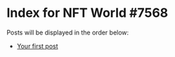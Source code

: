 # Index for NFT World #7568
Posts will be displayed in the order below:

- [Your first post](./001-first.md)

